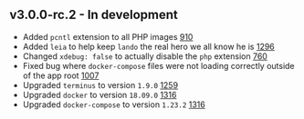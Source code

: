 v3.0.0-rc.2 - In development
----------------------------

* Added `pcntl` extension to all PHP images [910](https://github.com/lando/lando/pulls/910)
* Added `leia` to help keep `lando` the real hero we all know he is [1296](https://github.com/lando/lando/issues/1296)
* Changed `xdebug: false` to actually disable the `php` extension [760](https://github.com/lando/lando/issues/760)
* Fixed bug where `docker-compose` files were not loading correctly outside of the app root [1007](https://github.com/lando/lando/issues/1007)
* Upgraded `terminus` to version `1.9.0` [1259](https://github.com/lando/lando/issues/1259)
* Upgraded `docker` to version `18.09.0` [1316](https://github.com/lando/lando/issues/1316)
* Upgraded `docker-compose` to version `1.23.2` [1316](https://github.com/lando/lando/issues/1316)
